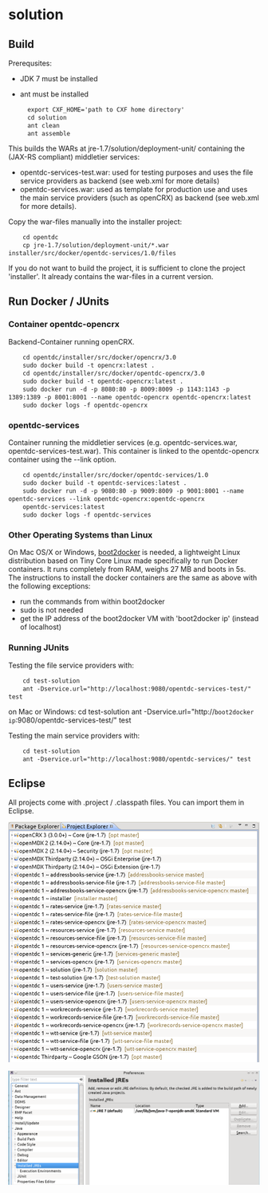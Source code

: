 # solution

## Build

Prerequsites:

* JDK 7 must be installed
* ant must be installed

		export CXF_HOME='path to CXF home directory'
		cd solution
		ant clean
		ant assemble


This builds the WARs at jre-1.7/solution/deployment-unit/ containing
the (JAX-RS compliant) middletier services:

* opentdc-services-test.war: used for testing purposes and uses the 
  file service providers as backend (see web.xml for more details)
* opentdc-services.war: used as template for production use and uses
  the main service providers (such as openCRX) as backend (see web.xml
  for more details).
  
Copy the war-files manually into the installer project:

		cd opentdc
		cp jre-1.7/solution/deployment-unit/*.war installer/src/docker/opentdc-services/1.0/files
		
If you do not want to build the project, it is sufficient to clone the project 'installer'.
It already contains the war-files in a current version.

## Run Docker / JUnits

### Container opentdc-opencrx

Backend-Container running openCRX.

		cd opentdc/installer/src/docker/opencrx/3.0
		sudo docker build -t opencrx:latest .
		cd opentdc/installer/src/docker/opentdc-opencrx/3.0
		sudo docker build -t opentdc-opencrx:latest .
		sudo docker run -d -p 8080:80 -p 8009:8009 -p 1143:1143 -p 1389:1389 -p 8001:8001 --name opentdc-opencrx opentdc-opencrx:latest
		sudo docker logs -f opentdc-opencrx

### opentdc-services

Container running the middletier services (e.g. opentdc-services.war, opentdc-services-test.war).
This container is linked to the opentdc-opencrx container using the --link option.

		cd opentdc/installer/src/docker/opentdc-services/1.0
		sudo docker build -t opentdc-services:latest .
		sudo docker run -d -p 9080:80 -p 9009:8009 -p 9001:8001 --name opentdc-services --link opentdc-opencrx:opentdc-opencrx
		opentdc-services:latest
		sudo docker logs -f opentdc-services

### Other Operating Systems than Linux
On Mac OS/X or Windows, [boot2docker](http://boot2docker.io) is needed, a lightweight Linux distribution based on Tiny Core Linux made specifically to run Docker containers. It runs completely from RAM, weighs 27 MB and boots in 5s.
The instructions to install the docker containers are the same as above with the following exceptions:
* run the commands from within boot2docker
* sudo is not needed
* get the IP address of the boot2docker VM with 'boot2docker ip' (instead of localhost)

### Running JUnits

Testing the file service providers with:

		cd test-solution
		ant -Dservice.url="http://localhost:9080/opentdc-services-test/" test
on Mac or Windows:
		cd test-solution
		ant -Dservice.url="http://`boot2docker ip`:9080/opentdc-services-test/" test

Testing the main service providers with:

		cd test-solution
		ant -Dservice.url="http://localhost:9080/opentdc-services/" test

## Eclipse

All projects come with .project / .classpath files. You can import them in
Eclipse.

![Eclipse Setup 1](./opentdc-eclipse-setup1.png)

![Eclipse Setup 2](./opentdc-eclipse-setup2.png)
